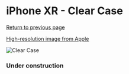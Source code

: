# iPhone XR  - Clear Case

[Return to previous page](/iphone_xr)

[High-resolution image from Apple](https://store.storeimages.cdn-apple.com/8756/as-images.apple.com/is/MRW62?wid=4500&hei=4500&fmt=png)

<div style="width: 384px"><img src="/everyphone/MRW62.png" alt="Clear Case"></div>

### Under construction
